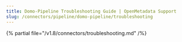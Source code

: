 ```yaml
---
title: Domo-Pipeline Troubleshooting Guide | OpenMetadata Support
slug: /connectors/pipeline/domo-pipeline/troubleshooting
---
```


{% partial file="/v1.8/connectors/troubleshooting.md" /%}
